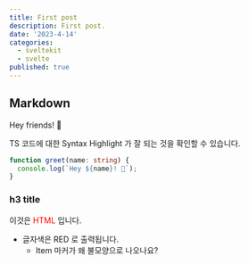```yaml
---
title: First post
description: First post.
date: '2023-4-14'
categories:
  - sveltekit
  - svelte
published: true
---
```


## Markdown

Hey friends! 👋

TS 코드에 대한 Syntax Highlight 가 잘 되는 것을 확인할 수 있습니다.

```ts
function greet(name: string) {
  console.log(`Hey ${name}! 👋`);
}
```

### h3 title

<p>이것은 <span style="color:red">HTML</span> 입니다.</p>

- 글자색은 RED 로 출력됩니다.
  - Item 마커가 왜 불모양으로 나오나요?
